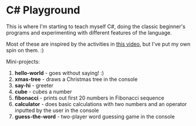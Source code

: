 # C# Playground

This is where I'm starting to teach myself C#, doing the classic beginner's programs and experimenting with different features of the language.

Most of these are inspired by the activities in [this video](https://www.youtube.com/watch?v=GhQdlIFylQ8&t=9482s), but I've put my own spin on them. :)

Mini-projects:

1. **hello-world** - goes without saying! :)
2. **xmas-tree** - draws a Christmas tree in the console
3. **say-hi** - greeter
4. **cube** - cubes a number
5. **fibonacci** - prints out first 20 numbers in Fibonacci sequence
6. **calculator** - does basic calculations with two numbers and an operator inputted by the user in the console
7. **guess-the-word** - two-player word guessing game in the console